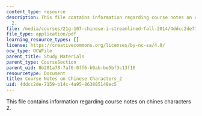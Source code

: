 ```yaml
---
content_type: resource
description: This file contains information regarding course notes on chines characters
  2.
file: /media/courses/21g-107-chinese-i-streamlined-fall-2014/4ddcc2de7159b14c4a95863885148ec5_MIT21G_107F14_CourseNote_2.pdf
file_type: application/pdf
learning_resource_types: []
license: https://creativecommons.org/licenses/by-nc-sa/4.0/
ocw_type: OCWFile
parent_title: Study Materials
parent_type: CourseSection
parent_uid: 8b281a78-7af6-0ff6-b9ab-be5bf3c13f16
resourcetype: Document
title: Course Notes on Chinese Characters_2
uid: 4ddcc2de-7159-b14c-4a95-863885148ec5
---
```

This file contains information regarding course notes on chines characters 2.